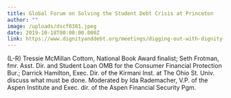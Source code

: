 ```yaml
---
title: Global Forum on Solving the Student Debt Crisis at Princeton
author: ""
image: /uploads/dscf0381.jpeg
date: 2019-10-18T00:00:00.000Z
link: https://www.dignityanddebt.org/meetings/digging-out-with-dignity-solving-the-student-loan-crisis-and-honoring-meaning-at-the-margins/
---
```

(L-R) Tressie McMillan Cottom, National Book Award finalist; Seth Frotman, fmr. Asst. Dir. and Student Loan OMB for the Consumer Financial Protection Bur.; Darrick Hamilton, Exec. Dir. of the Kirmani Inst. at The Ohio St. Univ. discuss what must be done. Moderated by Ida Rademacher, V.P. of the Aspen Institute and Exec. dir. of the Aspen Financial Security Pgm.